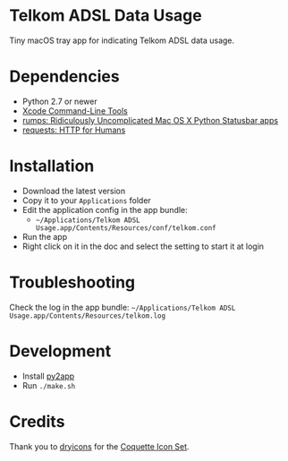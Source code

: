 # Telkom ADSL Data Usage
Tiny macOS tray app for indicating Telkom ADSL data usage.

# Dependencies
* Python 2.7 or newer
* [Xcode Command-Line Tools](https://developer.apple.com/xcode/)
* [rumps: Ridiculously Uncomplicated Mac OS X Python Statusbar apps](https://github.com/jaredks/rumps)
* [requests: HTTP for Humans](http://docs.python-requests.org/en/master/)

# Installation
* Download the latest version
* Copy it to your `Applications` folder
* Edit the application config in the app bundle: 
  * `~/Applications/Telkom ADSL Usage.app/Contents/Resources/conf/telkom.conf`
* Run the app
* Right click on it in the doc and select the setting to start it at login

# Troubleshooting
Check the log in the app bundle:
`~/Applications/Telkom ADSL Usage.app/Contents/Resources/telkom.log`

# Development
* Install [py2app](https://py2app.readthedocs.io/en/latest/)
* Run `./make.sh`

# Credits
Thank you to [dryicons](http://dryicons.com/) for the [Coquette Icon Set](http://dryicons.com/free-icons/preview/coquette-icons-set/). 
